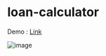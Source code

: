 # loan-calculator

Demo : [Link](https://vanshul-dahiya.github.io/loan-calculator/)

![image](https://github.com/Vanshul-Dahiya/loan-calculator/assets/97304314/8caf7e2b-5bed-4d76-bc14-c62a3dd870d1)
